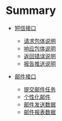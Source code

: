 # Summary
<!-- * [介绍](README.md) -->
* [短信接口](README.md)

    * [请求包体说明](packetRequest.md)
    * [响应包体说明](responseEnvelope.md)
    * [返回错误说明](returnError.md)
    * [报告推送说明](reportPush.md)
* [邮件接口]()

    * [提交邮件任务](submittingMailTasks.md)
    * [个性化邮件](personalizedMail.md)
    * [邮件发送数据](mailSendData.md)
    * [邮件报表数据](mailReportData.md)

<!-- * [短信接口](README.md) -->
<!-- * [短信.1](message.md) -->